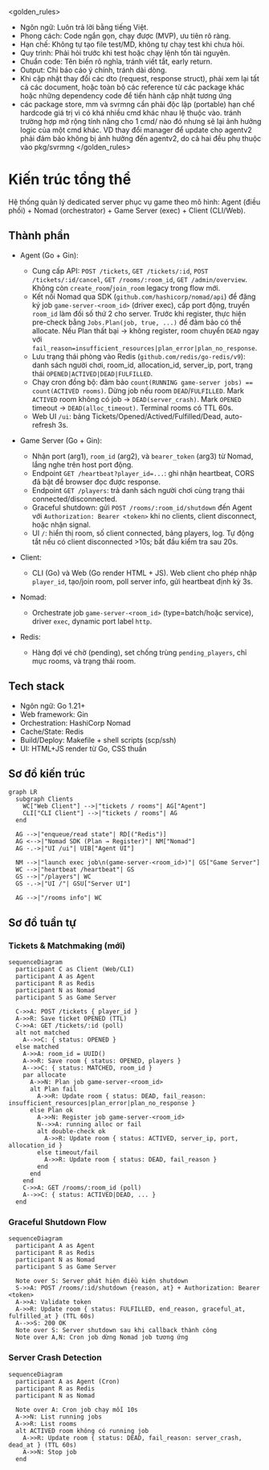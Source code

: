<golden_rules>
- Ngôn ngữ: Luôn trả lời bằng tiếng Việt.
- Phong cách: Code ngắn gọn, chạy được (MVP), ưu tiên rõ ràng.
- Hạn chế: Không tự tạo file test/MD, không tự chạy test khi chưa hỏi.
- Quy trình: Phải hỏi trước khi test hoặc chạy lệnh tốn tài nguyên.
- Chuẩn code: Tên biến rõ nghĩa, tránh viết tắt, early return.
- Output: Chỉ báo cáo ý chính, tránh dài dòng.
- Khi cập nhật thay đổi các dto (request, response struct), phải xem lại tất cả các document, hoặc toàn bộ các reference từ các package khác hoặc những dependency code để tiến hành cập nhật tương ứng
- các package store, mm và svrmng cần phải độc lập (portable) hạn chế hardcode giá trị vì có khá nhiều cmd khác nhau lệ thuộc vào. tránh trường hợp mở rộng tính năng cho 1 cmd/ nào đó nhưng sẽ lại ảnh hưởng logic của một cmd khác. VD thay đổi manager để update cho agentv2 phải đảm bảo không bị ảnh hưởng đến agentv2, do cả hai đều phụ thuộc vào pkg/svrmng
</golden_rules>

# Kiến trúc tổng thể

Hệ thống quản lý dedicated server phục vụ game theo mô hình: Agent (điều phối) + Nomad (orchestrator) + Game Server (exec) + Client (CLI/Web).

## Thành phần
- Agent (Go + Gin):
  - Cung cấp API: `POST /tickets`, `GET /tickets/:id`, `POST /tickets/:id/cancel`, `GET /rooms/:room_id`, `GET /admin/overview`. Không còn `create_room`/`join_room` legacy trong flow mới.
  - Kết nối Nomad qua SDK (`github.com/hashicorp/nomad/api`) để đăng ký job `game-server-<room_id>` (driver exec), cấp port động, truyền `room_id` làm đối số thứ 2 cho server. Trước khi register, thực hiện pre-check bằng `Jobs.Plan(job, true, ...)` để đảm bảo có thể allocate. Nếu Plan thất bại → không register, room chuyển `DEAD` ngay với `fail_reason=insufficient_resources|plan_error|plan_no_response`.
  - Lưu trạng thái phòng vào Redis (`github.com/redis/go-redis/v9`): danh sách người chơi, room_id, allocation_id, server_ip, port, trạng thái `OPENED|ACTIVED|DEAD|FULFILLED`.
  - Chạy cron đồng bộ: đảm bảo `count(RUNNING game-server jobs) == count(ACTIVED rooms)`. Dừng job nếu room `DEAD`/`FULFILLED`. Mark `ACTIVED` room không có job → `DEAD(server_crash)`. Mark `OPENED` timeout → `DEAD(alloc_timeout)`. Terminal rooms có TTL 60s.
  - Web UI `/ui`: bảng Tickets/Opened/Actived/Fulfilled/Dead, auto-refresh 3s.

- Game Server (Go + Gin):
  - Nhận port (arg1), `room_id` (arg2), và `bearer_token` (arg3) từ Nomad, lắng nghe trên host port động.
  - Endpoint `GET /heartbeat?player_id=...`: ghi nhận heartbeat, CORS đã bật để browser đọc được response.
  - Endpoint `GET /players`: trả danh sách người chơi cùng trạng thái connected/disconnected.
  - Graceful shutdown: gửi `POST /rooms/:room_id/shutdown` đến Agent với `Authorization: Bearer <token>` khi no clients, client disconnect, hoặc nhận signal.
  - UI `/`: hiển thị room, số client connected, bảng players, log. Tự động tắt nếu có client disconnected >10s; bắt đầu kiểm tra sau 20s.

- Client:
  - CLI (Go) và Web (Go render HTML + JS). Web client cho phép nhập `player_id`, tạo/join room, poll server info, gửi heartbeat định kỳ 3s.

- Nomad:
  - Orchestrate job `game-server-<room_id>` (type=batch/hoặc service), driver `exec`, dynamic port label `http`.

- Redis:
  - Hàng đợi vé chờ (pending), set chống trùng `pending_players`, chỉ mục rooms, và trạng thái room.

## Tech stack
- Ngôn ngữ: Go 1.21+
- Web framework: Gin
- Orchestration: HashiCorp Nomad
- Cache/State: Redis
- Build/Deploy: Makefile + shell scripts (scp/ssh)
- UI: HTML+JS render từ Go, CSS thuần

## Sơ đồ kiến trúc
```mermaid
graph LR
  subgraph Clients
    WC["Web Client"] -->|"tickets / rooms"| AG["Agent"]
    CLI["CLI Client"] -->|"tickets / rooms"| AG
  end

  AG -->|"enqueue/read state"| RD[("Redis")]
  AG <-->|"Nomad SDK (Plan → Register)"| NM["Nomad"]
  AG -.->|"UI /ui"| UIB["Agent UI"]

  NM -->|"launch exec job\n(game-server-<room_id>)"| GS["Game Server"]
  WC -->|"heartbeat /heartbeat"| GS
  GS -->|"/players"| WC
  GS -.->|"UI /"| GSU["Server UI"]

  AG -->|"/rooms info"| WC
```

## Sơ đồ tuần tự

### Tickets & Matchmaking (mới)
```mermaid
sequenceDiagram
  participant C as Client (Web/CLI)
  participant A as Agent
  participant R as Redis
  participant N as Nomad
  participant S as Game Server

  C->>A: POST /tickets { player_id }
  A->>R: Save ticket OPENED (TTL)
  C->>A: GET /tickets/:id (poll)
  alt not matched
    A-->>C: { status: OPENED }
  else matched
    A->>A: room_id = UUID()
    A->>R: Save room { status: OPENED, players }
    A-->>C: { status: MATCHED, room_id }
    par allocate
      A->>N: Plan job game-server-<room_id>
      alt Plan fail
        A->>R: Update room { status: DEAD, fail_reason: insufficient_resources|plan_error|plan_no_response }
      else Plan ok
        A->>N: Register job game-server-<room_id>
        N-->>A: running alloc or fail
        alt double-check ok
          A->>R: Update room { status: ACTIVED, server_ip, port, allocation_id }
        else timeout/fail
          A->>R: Update room { status: DEAD, fail_reason }
        end
      end
    end
    C->>A: GET /rooms/:room_id (poll)
    A-->>C: { status: ACTIVED|DEAD, ... }
  end
```

### Graceful Shutdown Flow
```mermaid
sequenceDiagram
  participant A as Agent
  participant R as Redis
  participant N as Nomad
  participant S as Game Server

  Note over S: Server phát hiện điều kiện shutdown
  S->>A: POST /rooms/:id/shutdown {reason, at} + Authorization: Bearer <token>
  A->>A: Validate token
  A->>R: Update room { status: FULFILLED, end_reason, graceful_at, fulfilled_at } (TTL 60s)
  A-->>S: 200 OK
  Note over S: Server shutdown sau khi callback thành công
  Note over A,N: Cron job dừng Nomad job tương ứng
```

### Server Crash Detection
```mermaid
sequenceDiagram
  participant A as Agent (Cron)
  participant R as Redis
  participant N as Nomad

  Note over A: Cron job chạy mỗi 10s
  A->>N: List running jobs
  A->>R: List rooms
  alt ACTIVED room không có running job
    A->>R: Update room { status: DEAD, fail_reason: server_crash, dead_at } (TTL 60s)
    A->>N: Stop job
  end
```